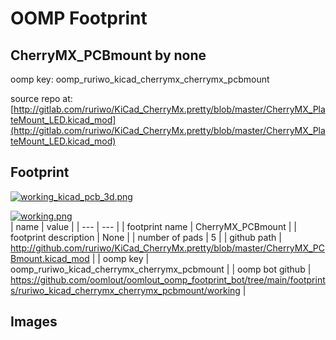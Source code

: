 # OOMP Footprint  
## CherryMX_PCBmount  by none  
  
oomp key: oomp_ruriwo_kicad_cherrymx_cherrymx_pcbmount  
  
source repo at: [http://gitlab.com/ruriwo/KiCad_CherryMx.pretty/blob/master/CherryMX_PlateMount_LED.kicad_mod](http://gitlab.com/ruriwo/KiCad_CherryMx.pretty/blob/master/CherryMX_PlateMount_LED.kicad_mod)  
## Footprint  
  
[![working_kicad_pcb_3d.png](working_kicad_pcb_3d_600.png)](working_kicad_pcb_3d.png)  
  
[![working.png](working_600.png)](working.png)  
| name | value | 
| --- | --- | 
| footprint name | CherryMX_PCBmount | 
| footprint description | None | 
| number of pads | 5 | 
| github path | http://github.com/ruriwo/KiCad_CherryMx.pretty/blob/master/CherryMX_PCBmount.kicad_mod | 
| oomp key | oomp_ruriwo_kicad_cherrymx_cherrymx_pcbmount | 
| oomp bot github | https://github.com/oomlout/oomlout_oomp_footprint_bot/tree/main/footprints/ruriwo_kicad_cherrymx_cherrymx_pcbmount/working | 
## Images  

